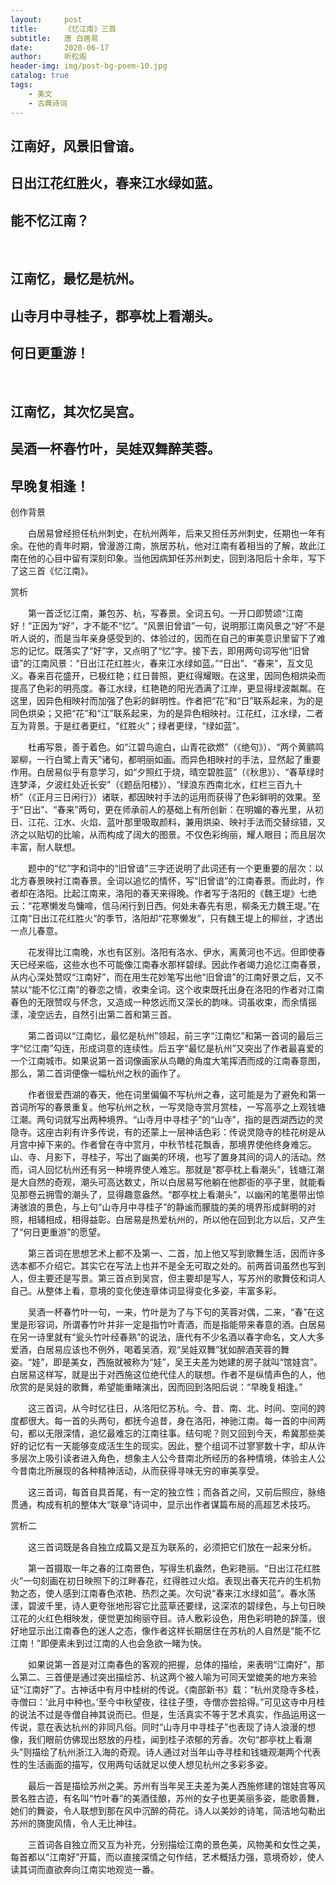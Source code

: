 ```yaml
---
layout:     post
title:      《忆江南》三首
subtitle:   唐 白居易
date:       2020-06-17
author:     听松阁
header-img: img/post-bg-poem-10.jpg
catalog: true
tags:
    - 美文
    - 古典诗词
---
```



## 江南好，风景旧曾谙。
## 日出江花红胜火，春来江水绿如蓝。
## 能不忆江南？
&nbsp;
## 江南忆，最忆是杭州。
## 山寺月中寻桂子，郡亭枕上看潮头。
## 何日更重游！
&nbsp;
## 江南忆，其次忆吴宫。
## 吴酒一杯春竹叶，吴娃双舞醉芙蓉。
## 早晚复相逢！



创作背景

　　白居易曾经担任杭州刺史，在杭州两年，后来又担任苏州刺史，任期也一年有余。在他的青年时期，曾漫游江南，旅居苏杭，他对江南有着相当的了解，故此江南在他的心目中留有深刻印象。当他因病卸任苏州刺史，回到洛阳后十余年，写下了这三首《忆江南》。



赏析

　　第一首泛忆江南，兼包苏、杭，写春景。全词五句。一开口即赞颂“江南好！”正因为“好”，才不能不“忆”。“风景旧曾谙”一句，说明那江南风景之“好”不是听人说的，而是当年亲身感受到的、体验过的，因而在自己的审美意识里留下了难忘的记忆。既落实了“好”字，又点明了“忆”字。接下去，即用两句词写他“旧曾谙”的江南风景：“日出江花红胜火，春来江水绿如蓝。”“日出”、“春来”，互文见义。春来百花盛开，已极红艳；红日普照，更红得耀眼。在这里，因同色相烘染而提高了色彩的明亮度。春江水绿，红艳艳的阳光洒满了江岸，更显得绿波粼粼。在这里，因异色相映衬而加强了色彩的鲜明性。作者把“花”和“日”联系起来，为的是同色烘染；又把“花”和“江”联系起来，为的是异色相映衬。江花红，江水绿，二者互为背景。于是红者更红，“红胜火”；绿者更绿，“绿如蓝”。

　　杜甫写景，善于着色。如“江碧鸟逾白，山青花欲燃”（《绝句》）、“两个黄鹂鸣翠柳，一行白鹭上青天”诸句，都明丽如画。而异色相映衬的手法，显然起了重要作用。白居易似乎有意学习，如“夕照红于烧，晴空碧胜蓝”（《秋思》）、“春草绿时连梦泽，夕波红处近长安”（《题岳阳楼》）、“绿浪东西南北水，红栏三百九十桥”（《正月三日闲行》）诸联，都因映衬手法的运用而获得了色彩鲜明的效果。至于“日出”、“春来”两句，更在师承前人的基础上有所创新：在明媚的春光里，从初日、江花、江水、火焰、蓝叶那里吸取颜料，兼用烘染、映衬手法而交替综错，又济之以贴切的比喻，从而构成了阔大的图景。不仅色彩绚丽，耀人眼目；而且层次丰富，耐人联想。

　　题中的“忆”字和词中的“旧曾谙”三字还说明了此词还有一个更重要的层次：以北方春景映衬江南春景。全词以追忆的情怀，写“旧曾谙”的江南春景。而此时，作者却在洛阳。比起江南来，洛阳的春天来得晚。作者写于洛阳的《魏王堤》七绝云：“花寒懒发鸟慵啼，信马闲行到日西。何处未春先有思，柳条无力魏王堤。”在江南“日出江花红胜火”的季节，洛阳却“花寒懒发”，只有魏王堤上的柳丝，才透出一点儿春意。

　　花发得比江南晚，水也有区别。洛阳有洛水、伊水，离黄河也不远。但即使春天已经来临，这些水也不可能像江南春水那样碧绿。因此作者竭力追忆江南春景，从内心深处赞叹“江南好”，而在用生花妙笔写出他“旧曾谙”的江南好景之后，又不禁以“能不忆江南”的眷恋之情，收束全词。这个收束既托出身在洛阳的作者对江南春色的无限赞叹与怀念，又造成一种悠远而又深长的韵味。词虽收束，而余情摇漾，凌空远去，自然引出第二首和第三首。

　　第二首词以“江南忆，最忆是杭州”领起，前三字“江南忆”和第一首词的最后三字“忆江南”勾连，形成词意的连续性。后五字“最忆是杭州”又突出了作者最喜爱的一个江南城市。如果说第一首词像画家从鸟瞰的角度大笔挥洒而成的江南春意图，那么，第二首词便像一幅杭州之秋的画作了。

　　作者很爱西湖的春天，他在词里偏偏不写杭州之春，这可能是为了避免和第一首词所写的春景重复。他写杭州之秋，一写灵隐寺赏月赏桂，一写高亭之上观钱塘江潮。两句词就写出两种境界。“山寺月中寻桂子”的“山寺”，指的是西湖西边的灵隐寺。这座古刹有许多传说，有的还蒙上一层神话色彩：传说灵隐寺的桂花树是从月宫中掉下来的。作者曾在寺中赏月，中秋节桂花飘香，那境界使他终身难忘。山、寺、月影下，寻桂子，写出了幽美的环境，也写了置身其间的词人的活动。然而，词人回忆杭州还有另一种境界使人难忘。那就是“郡亭枕上看潮头”，钱塘江潮是大自然的奇观，潮头可高达数丈，所以白居易写他躺在他郡衙的亭子里，就能看见那卷云拥雪的潮头了，显得趣意盎然。“郡亭枕上看潮头”，以幽闲的笔墨带出惊涛骇浪的景色，与上句“山寺月中寻桂子”的静谧而朦胧的美的境界形成鲜明的对照，相辅相成，相得益彰。白居易是热爱杭州的，所以他在回到北方以后，又产生了“何日更重游”的愿望。

　　第三首词在思想艺术上都不及第一、二首，加上他又写到歌舞生活，因而许多选本都不介绍它。其实它在写法上也并不是全无可取之处的。前两首词虽然也写到人，但主要还是写景。第三首点到吴宫，但主要却是写人，写苏州的歌舞伎和词人自己。从整体上看，意境的变化使连章体词显得变化多姿，丰富多彩。

　　吴酒一杯春竹叶一句，一来，竹叶是为了与下句的芙蓉对偶，二来，“春”在这里是形容词，所谓春竹叶并非一定是指竹叶青酒，而是指能带来春意的酒。白居易在另一诗里就有“瓮头竹叶经春熟”的说法，唐代有不少名酒以春字命名，文人大多爱酒，白居易应该也不例外，喝着吴酒，观“吴娃双舞”犹如醉酒芙蓉的舞姿。“娃”，即是美女，西施就被称为“娃”，吴王夫差为她建的房子就叫“馆娃宫”。白居易这样写，就是出于对西施这位绝代佳人的联想。作者不是纵情声色的人，他欣赏的是吴娃的歌舞，希望能重睹演出，因而回到洛阳后说：“早晚复相逢。”

　　这三首词，从今时忆往日，从洛阳忆苏杭。今、昔、南、北、时间、空间的跨度都很大。每一首的头两句，都抚今追昔，身在洛阳，神驰江南。每一首的中间两句，都以无限深情，追忆最难忘的江南往事。结句呢？则又回到今天，希冀那些美好的记忆有一天能够变成活生生的现实。因此，整个组词不过寥寥数十字，却从许多层次上吸引读者进入角色，想象主人公今昔南北所经历的各种情境，体验主人公今昔南北所展现的各种精神活动，从而获得寻味无穷的审美享受。

　　这三首词，每首自具首尾，有一定的独立性；而各首之间，又前后照应，脉络贯通，构成有机的整体大“联章”诗词中，显示出作者谋篇布局的高超艺术技巧。





赏析二

　　这三首词既是各自独立成篇又是互为联系的，必须把它们放在一起来分析。

　　第一首摄取一年之春的江南景色，写得生机盎然，色彩艳丽。“日出江花红胜火”一句刻画在初日映照下的江畔春花，红得胜过火焰。表现出春天花卉的生机勃勃之态，使人感到江南春色浓艳、热烈之美。次句说“春来江水绿如蓝”。春水荡漾，碧波千里，诗人更夸张地形容它比蓝草还要绿，这深浓的碧绿色，与上句日映江花的火红色相映发，便觉更加绚丽夺目。诗人敷彩设色，用色彩明艳的辞藻，很好地显示出江南春色的迷人之态，像作者这样长期居住在苏杭的人自然是“能不忆江南！”即便素未到过江南的人也会急欲一睹为快。

　　如果说第一首是对江南春色的客观的把握，总体的描绘，来表明“江南好”，那么第二、三首便是通过突出描绘苏、杭这两个被人喻为可同天堂媲美的地方来验证“江南好”了。古神话中有月中桂树的传说。《南部新书》载：“杭州灵隐寺多桂，寺僧曰：‘此月中种也。’至今中秋望夜，往往子堕，寺僧亦尝拾得。”可见这寺中月桂的说法不过是寺僧自神其说而已。但是，生活真实不等于艺术真实，作品运用这一传说，意在表达杭州的非同凡俗。同时“山寺月中寻桂子”也表现了诗人浪漫的想像，我们眼前仿佛现出怒放的丹桂，闻到桂子浓郁的芳香。次句“郡亭枕上看潮头”则描绘了杭州浙江入海的奇观。诗人通过对当年山寺寻桂和钱塘观潮两个代表性的生活画面的描写，仅用两句话就足以使人想见杭州之多彩多姿。

　　最后一首是描绘苏州之美。苏州有当年吴王夫差为美人西施修建的馆娃宫等风景名胜古迹，有名叫“竹叶春”的美酒佳酿，苏州的女子也更美丽多姿，能歌善舞，她们的舞姿，令人联想到那在风中沉醉的荷花。诗人以美妙的诗笔，简洁地勾勒出苏州的旖旎风情，令人无比神往。

　　三首词各自独立而又互为补充，分别描绘江南的景色美，风物美和女性之美，每首都以“江南好”开篇，而以直接深情之句作结，艺术概括力强，意境奇妙，使人读其词而直欲奔向江南实地观览一番。
